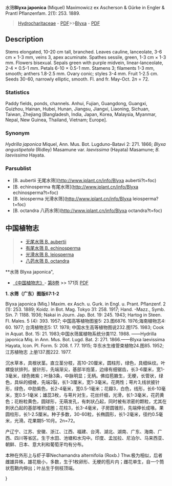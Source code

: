 水筛**Blyxa japonica** (Miquel) Maximowicz ex Ascherson & Gürke in Engler & Prantl Pflanzenfam. 2(1): 253. 1889.

> [Hydrocharitaceae](http://www.iplant.cn/info/Hydrocharitaceae?t=foc) - [PDF](http://www.iplant.cn/foc/pdf/Hydrocharitaceae.pdf)>>[Blyxa](http://www.iplant.cn/info/Blyxa?t=foc) - [PDF](http://www.iplant.cn/foc/pdf/Blyxa.pdf)

## Description

Stems elongated, 10-20 cm tall, branched. Leaves cauline, lanceolate, 3-6 cm × 1-3 mm, veins 3, apex acuminate. Spathes sessile, green, 1-3 cm × 1-3 mm. Flowers bisexual. Sepals green with purple midvein, linear-lanceolate, 2-4 × 0.5-1 mm. Petals 6-10 × 0.5-1 mm. Stamens 3; filaments 1-3 mm, smooth; anthers 1.8-2.5 mm. Ovary conic; styles 3-4 mm. Fruit 1-2.5 cm. Seeds 30-60, narrowly elliptic, smooth. Fl. and fr. May-Oct. 2*n* = 72.

### Statistics
Paddy fields, ponds, channels. Anhui, Fujian, Guangdong, Guangxi, Guizhou, Hainan, Hubei, Hunan, Jiangsu, Jiangxi, Liaoning, Sichuan, Taiwan, Zhejiang [Bangladesh, India, Japan, Korea, Malaysia, Myanmar, Nepal, New Guinea, Thailand, Vietnam; Europe].

### Synonym
*Hydrilla japonica* Miquel, Ann. Mus. Bot. Lugduno-Batavi 2: 271. 1866; *Blyxa angustipetala* (Ridley) Masamune var. *laevissima* (Hayata) Masamune; *B. laevissima* Hayata.

### Parsublist

* [B.  aubertii  无尾水筛](http://www.iplant.cn/info/Blyxa aubertii?t=foc)
* [B.  echinosperma  有尾水筛](http://www.iplant.cn/info/Blyxa echinosperma?t=foc)
* [B.  leiosperma  光滑水筛](http://www.iplant.cn/info/Blyxa leiosperma?t=foc)
* [B.  octandra  八药水筛](http://www.iplant.cn/info/Blyxa octandra?t=foc)

## 中国植物志

> * [无尾水筛  B.  aubertii](Blyxa-aubertii-无尾水筛.md)
> * [有尾水筛  B.  echinosperma](Blyxa-echinosperma-有尾水筛.md)
> * [光滑水筛  B.  leiosperma](Blyxa-leiosperma-光滑水筛.md)
> * [八药水筛  B.  octandra](Blyxa-octandra-八药水筛.md)

**水筛 Blyxa japonica",

* [《中国植物志》](http://www.iplant.cn/frps)- [第8卷](http://www.iplant.cn/frps/vol/8) >> 171页 [PDF](http://www.iplant.cn/frps/pdf/8/171.pdf)

**1. 水筛（广东）图版67:1-2**

Blyxa japonica (Miq.) Maxim. ex Asch. u. Gurk. in Engl. u. Prant. Pflanzenf. 2 (1): 253. 1889; Koidz. in Bot. Mag. Tokyo 31: 258. 1917; Hand. -Mazz., Symb. Sin. 7: 1188. 1936; Nakai in Journ. Jap. Bot. 19: 245. 1943; Hartog in Steen. Fl. Males. 5 (4): 393. 1957; 中国高等植物图鉴5: 23.图6876. 1976;海南植物志4: 60. 1977; 台湾植物志5: 17. 1978; 中国水生高等植物图说232.图175. 1983; Cook in Aquat. Bot. 15: 21. 1983;中国水筛属植物系统分类112. 1988. ——Hydrilla japonica Miq. in Ann. Mus. Bot. Lugd. Bat. 2: 271. 1866.——Blyxa laevissima Hayata, Icon. Pl. Form. 5: 208. f. 77. 1915; 华东水生维管束植物24.图85. 1952;江苏植物志 上册137.图222. 1977.

沉水草本，具根状茎。直立茎分枝，高10-20厘米，圆柱形，绿色，具细纵纹。叶螺旋状排列，披针形，先端渐尖，基部半抱茎，边缘有细锯齿，长3-6厘米，宽1-3毫米，绿色微紫；叶脉3条，中脉明显；无柄。佛焰苞腋生，无梗，长管状，绿色，具纵的细棱，先端2裂，长1-3厘米，宽1-3毫米。花两性；萼片3,线状披针形，绿色，中肋紫色，长2-4毫米，宽0.5-1毫米；花瓣3，白色，线形，长6-10毫米，宽0.5-1毫米；雄蕊3枚，与萼片对生，花丝纤细，光滑，长1-3毫米，花药黄色；花粉粒黄色，圆球形，无萌发孔，有刺状凸起，同时被有浓密的颗粒，尤其在刺状凸起的基部堆积成圈；花柱3，长3-4毫米，子房圆锥形，先端伸长成喙。果圆柱形，长1-2.5厘米。种子多数，30-60粒，长椭圆形，长1-2毫米，径约0.5毫米，光滑。花果期5-10月。2n=72。

产辽宁、江苏、安徽、浙江、江西、福建、台湾、湖北、湖南、广东、海南、广西、四川等省区。生于水田、池塘和水沟中。印度、孟加拉、尼泊尔、马来西亚、朝鲜、日本、意大利和葡萄牙均有分布。

本种在外形上与虾子草Nechamandra alternifolia (Roxb.) Thw.极为相似，后者雌雄异株，雄花极小，多数，生于1枚卵形、无梗的苞片内；雌花单生，自一个筒状苞鞘内伸出；叶丛生于侧枝顶端。

}